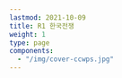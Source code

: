 ```yaml
---
lastmod: 2021-10-09
title: R1 한국전쟁
weight: 1
type: page
components: 
  - "/img/cover-ccwps.jpg"
---
```

